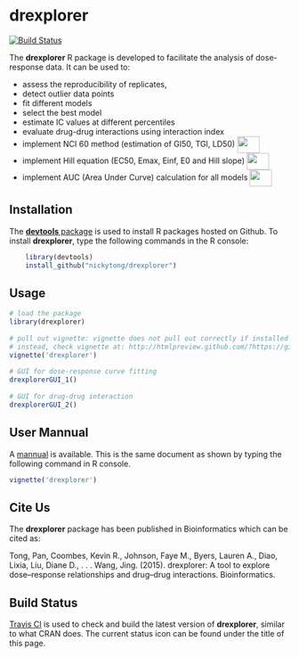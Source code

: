 # drexplorer

[![Build Status](https://travis-ci.org/nickytong/drexplorer.svg?branch=master)](https://travis-ci.org/nickytong/drexplorer)

The **drexplorer** R package is developed to facilitate the analysis of dose-response data. It can be used to:
* assess the reproducibility of replicates, 
* detect outlier data points
* fit different models
* select the best model
* estimate IC values at different percentiles
* evaluate drug-drug interactions using interaction index
* implement NCI 60 method (estimation of GI50, TGI, LD50) <img src="https://raw.githubusercontent.com/nickytong/drexplorer/master/inst/doc/new.jpg" align="center" height="30" width="40"/>
* implement Hill equation (EC50, Emax, Einf, E0 and Hill slope) <img src="https://raw.githubusercontent.com/nickytong/drexplorer/master/inst/doc/new.jpg" align="center" height="30" width="40"/>
* implement AUC (Area Under Curve) calculation for all models <img src="https://raw.githubusercontent.com/nickytong/drexplorer/master/inst/doc/new.jpg" align="center" height="30" width="40"/>

## Installation

The [**devtools** package](http://cran.r-project.org/web/packages/devtools/index.html) is used to install R packages hosted on Github. To install **drexplorer**, type the following commands in the R console:

```r
    library(devtools)
    install_github("nickytong/drexplorer")
```

## Usage
```r
# load the package
library(drexplorer)
	
# pull out vignette: vignette does not pull out correctly if installed on Linux with non-root (R>3.0)
# instead, check vignette at: http://htmlpreview.github.com/?https://github.com/nickytong/drexplorer/blob/master/inst/doc/drexplorer.html
vignette('drexplorer')
	
# GUI for dose-response curve fitting
drexplorerGUI_1()
	
# GUI for drug-drug interaction
drexplorerGUI_2()
```    

## User Mannual
A [mannual](http://htmlpreview.github.com/?https://github.com/nickytong/drexplorer/blob/master/inst/doc/drexplorer.html) is available. This is the same document as shown by typing the following command in R console.

```r
vignette('drexplorer')
```
## Cite Us
The **drexplorer** package has been published in Bioinformatics which can be cited as:

Tong, Pan, Coombes, Kevin R., Johnson, Faye M., Byers, Lauren A., Diao, Lixia, Liu, Diane D., . . . Wang, Jing. (2015). drexplorer: A tool to explore dose–response relationships and drug–drug interactions. Bioinformatics. 


## Build Status
[Travis
CI](https://github.com/craigcitro/r-travis) is used to check and build the latest version of **drexplorer**, similar to what CRAN does. The current status icon can be found under the title of this page.  
